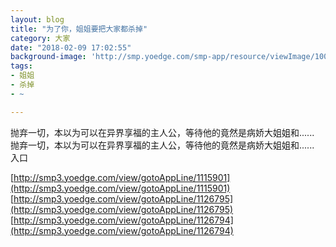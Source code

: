 ```yaml
---
layout: blog
title: "为了你，姐姐要把大家都杀掉"
category: 大家
date: "2018-02-09 17:02:55"
background-image: 'http://smp.yoedge.com/smp-app/resource/viewImage/1004046appline.png'
tags:
- 姐姐
- 杀掉
- ~

---
```

抛弃一切，本以为可以在异界享福的主人公，等待他的竟然是病娇大姐姐和......
抛弃一切，本以为可以在异界享福的主人公，等待他的竟然是病娇大姐姐和......
入口

[http://smp3.yoedge.com/view/gotoAppLine/1115901](http://smp3.yoedge.com/view/gotoAppLine/1115901)
[http://smp3.yoedge.com/view/gotoAppLine/1126795](http://smp3.yoedge.com/view/gotoAppLine/1126795)
[http://smp3.yoedge.com/view/gotoAppLine/1126794](http://smp3.yoedge.com/view/gotoAppLine/1126794)

        
